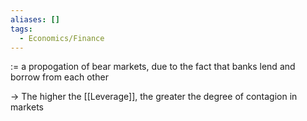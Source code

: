 ```yaml
---
aliases: []
tags:
  - Economics/Finance
---
```

:= a propogation of bear markets, due to the fact that banks lend and borrow from each other

→ The higher the [[Leverage]], the greater the degree of contagion in markets
